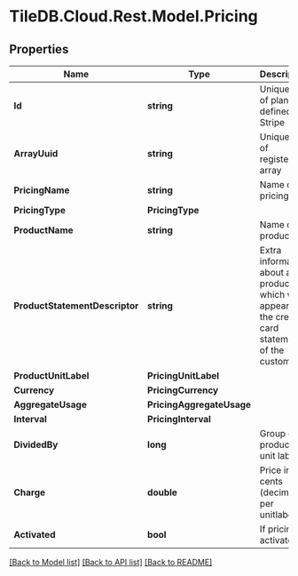 
# TileDB.Cloud.Rest.Model.Pricing

## Properties

Name | Type | Description | Notes
------------ | ------------- | ------------- | -------------
**Id** | **string** | Unique id of plan as defined by Stripe | [optional] 
**ArrayUuid** | **string** | Unique id of registered array | [optional] 
**PricingName** | **string** | Name of pricing | [optional] 
**PricingType** | **PricingType** |  | [optional] 
**ProductName** | **string** | Name of product | [optional] 
**ProductStatementDescriptor** | **string** | Extra information about a product which will appear on the credit card statement of the customer | [optional] 
**ProductUnitLabel** | **PricingUnitLabel** |  | [optional] 
**Currency** | **PricingCurrency** |  | [optional] 
**AggregateUsage** | **PricingAggregateUsage** |  | [optional] 
**Interval** | **PricingInterval** |  | [optional] 
**DividedBy** | **long** | Group of n product unit labels | [optional] 
**Charge** | **double** | Price in cents (decimal) per unitlabel | [optional] 
**Activated** | **bool** | If pricing is activated | [optional] 

[[Back to Model list]](../README.md#documentation-for-models)
[[Back to API list]](../README.md#documentation-for-api-endpoints)
[[Back to README]](../README.md)

